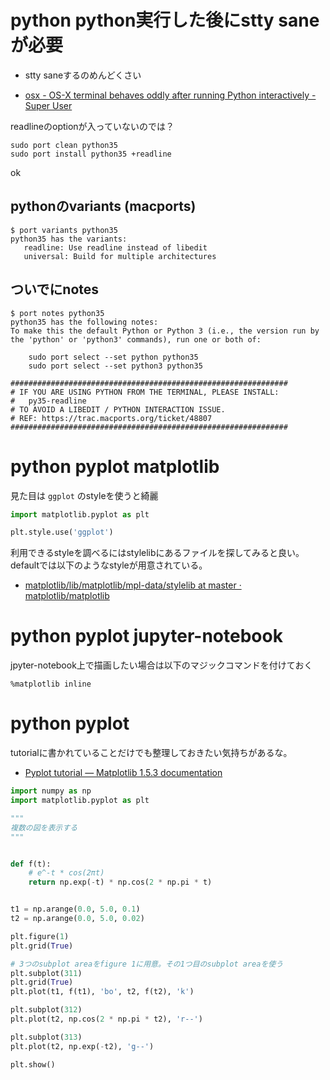 # python python実行した後にstty saneが必要

- stty saneするのめんどくさい

- [osx - OS-X terminal behaves oddly after running Python interactively - Super User](http://superuser.com/questions/983755/os-x-terminal-behaves-oddly-after-running-python-interactively)

readlineのoptionが入っていないのでは？

```
sudo port clean python35
sudo port install python35 +readline
```

ok

## pythonのvariants (macports)

```
$ port variants python35
python35 has the variants:
   readline: Use readline instead of libedit
   universal: Build for multiple architectures
```

## ついでにnotes

```
$ port notes python35
python35 has the following notes:
To make this the default Python or Python 3 (i.e., the version run by the 'python' or 'python3' commands), run one or both of:

    sudo port select --set python python35
    sudo port select --set python3 python35

##############################################################
# IF YOU ARE USING PYTHON FROM THE TERMINAL, PLEASE INSTALL:
#   py35-readline
# TO AVOID A LIBEDIT / PYTHON INTERACTION ISSUE.
# REF: https://trac.macports.org/ticket/48807
##############################################################
```


# python pyplot matplotlib

見た目は `ggplot` のstyleを使うと綺麗

```python
import matplotlib.pyplot as plt

plt.style.use('ggplot')
```

利用できるstyleを調べるにはstylelibにあるファイルを探してみると良い。defaultでは以下のようなstyleが用意されている。

- [matplotlib/lib/matplotlib/mpl-data/stylelib at master · matplotlib/matplotlib](https://github.com/matplotlib/matplotlib/tree/master/lib/matplotlib/mpl-data/stylelib)

# python pyplot jupyter-notebook

jpyter-notebook上で描画したい場合は以下のマジックコマンドを付けておく

```
%matplotlib inline
```

# python pyplot

tutorialに書かれていることだけでも整理しておきたい気持ちがあるな。

- [Pyplot tutorial — Matplotlib 1.5.3 documentation](http://matplotlib.org/users/pyplot_tutorial.html)


```python
import numpy as np
import matplotlib.pyplot as plt

"""
複数の図を表示する
"""


def f(t):
    # e^-t * cos(2πt)
    return np.exp(-t) * np.cos(2 * np.pi * t)


t1 = np.arange(0.0, 5.0, 0.1)
t2 = np.arange(0.0, 5.0, 0.02)

plt.figure(1)
plt.grid(True)

# 3つのsubplot areaをfigure 1に用意。その1つ目のsubplot areaを使う
plt.subplot(311)
plt.grid(True)
plt.plot(t1, f(t1), 'bo', t2, f(t2), 'k')

plt.subplot(312)
plt.plot(t2, np.cos(2 * np.pi * t2), 'r--')

plt.subplot(313)
plt.plot(t2, np.exp(-t2), 'g--')

plt.show()
```
